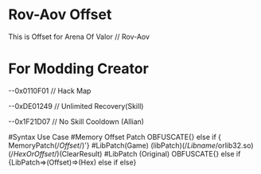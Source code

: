 # Rov-Aov Offset
This is Offset for Arena Of Valor // Rov-Aov
# For Modding Creator
--0x0110F01 // Hack Map

--0xDE01249 // Unlimited Recovery(Skill)

--0x1F21D07 // No Skill Cooldown (Allian)

#Syntax Use Case
#Memory Offset Patch
OBFUSCATE{} else if {
MemoryPatch(/*Offset*/)'}
#LibPatch(Game)
(libPatch)(/*Libname*/orlib32.so)(/*HexOrOffset*/)(ClearResult)
#LibPatch (Original)
OBFUSCATE{} else if {LibPatch=>(Offset)=>(Hex) else if else}

